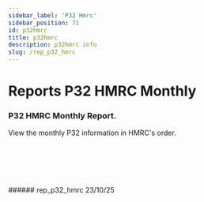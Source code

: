 ```yaml
---
sidebar_label: 'P32 Hmrc'
sidebar_position: 71
id: p32hmrc
title: p32hmrc
description: p32hmrc info
slug: /rep_p32_hmrc
---
```


# Reports P32 HMRC Monthly

### P32 HMRC Monthly Report.

View the monthly P32 information in HMRC's order.  

<br/>
<br/>
<br/>
<br/>
<br/>
###### rep_p32_hmrc 23/10/25